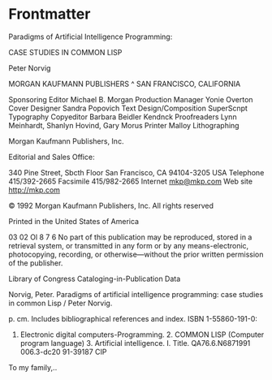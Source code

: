 # Frontmatter
Paradigms of 
Artificial Intelligence 
Programming: 

CASE STUDIES IN COMMON LISP 

Peter Norvig 

MORGAN KAUFMANN PUBLISHERS ^ SAN FRANCISCO, CALIFORNIA 

Sponsoring Editor Michael B. Morgan 
Production Manager Yonie Overton 
Cover Designer Sandra Popovich 
Text Design/Composition SuperScnpt Typography 
Copyeditor Barbara Beidler Kendnck 
Proofreaders Lynn Meinhardt, Shanlyn Hovind, Gary Morus 
Printer Malloy Lithographing 

Morgan Kaufmann Publishers, Inc. 

Editorial and Sales Office: 

340 Pine Street, Sbcth Floor 
San Francisco, CA 94104-3205 
USA 
Telephone 415/392-2665 
Facsimile 415/982-2665 
Internet mkp@mkp.com 
Web site http://mkp.com 

© 1992 Morgan Kaufmann Publishers, Inc. 
All rights reserved 

Printed in the United States of America 

03 02 Ol 8 7 6 
No part of this publication may be reproduced, stored in a retrieval system, or 
transmitted in any form or by any means-electronic, photocopying, recording, or 
otherwise—without the prior written permission of the publisher. 

Library of Congress Cataloging-in-Publication Data 

Norvig, Peter. 
Paradigms of artificial intelligence programming: case studies in 
common Lisp / Peter Norvig. 

p. cm. 
Includes bibliographical references and index. 
ISBN 1-55860-191-0: 
1. Electronic digital computers-Programming. 2. COMMON LISP 
(Computer program language) 3. Artificial intelligence. I. Title. 
QA76.6.N6871991 
006.3-dc20 91-39187 
CIP 

To my family,.. 

